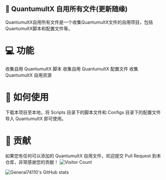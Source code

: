 ## 🤩 QuantumultX 自用所有文件(更新随缘)

QuantumultX自用所有文件是一个收集QuantumultX文件的自用项目，包括QuantumultX脚本和配置文件等。

# 💻 功能

收集自用 QuantumultX 脚本
收集自用 QuantumultX 配置文件
收集 QuantumultX 自用资源

# 🚀 如何使用

下载本项目至本地，将 Scripts 目录下的脚本文件和 Configs 目录下的配置文件导入 QuantumultX 即可使用。

# 🤝 贡献

如果您有任何可以添加的 QuantumultX 自用文件，欢迎提交 Pull Request 到本仓库，非常感谢您的贡献！
![Visitor Count](https://profile-counter.glitch.me/General74110/count.svg)  

![General74110's GitHub stats](https://github-readme-stats.vercel.app/api?username=General74110&show_icons=true&count_private=true&theme=vue-dark)